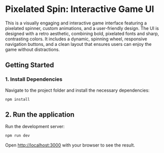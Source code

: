 # Pixelated Spin: Interactive Game UI

This is a visually engaging and interactive game interface featuring a pixelated spinner, custom animations, and a user-friendly design. The UI is designed with a retro aesthetic, combining bold, pixelated fonts and sharp, contrasting colors. It includes a dynamic, spinning wheel, responsive navigation buttons, and a clean layout that ensures users can enjoy the game without distractions. 

## Getting Started

### 1. Install Dependencies
Navigate to the project folder and install the necessary dependencies:

```
npm install
```

## 2. Run the application
Run the development server:

```bash
npm run dev
```

Open [http://localhost:3000](http://localhost:3000) with your browser to see the result.



